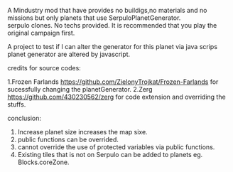 A Mindustry mod that have provides no buildigs,no materials and no missions but only planets that use SerpuloPlanetGenerator.  
serpulo clones. No techs provided. It is recommended that you play the original campaign first. 

A project to test if I can alter the generator for this planet via java scrips  
planet generator are altered by javascript. 

credits for source codes: 

1.Frozen Farlands https://github.com/ZielonyTrojkat/Frozen-Farlands for sucessfully changing the planetGenerator.
2.Zerg https://github.com/430230562/zerg for code extension and overriding the stuffs. 

conclusion:
1. Increase planet size increases the map sixe. 
2. public functions can be overrided. 
3. cannot override the use of protected variables via public functions.  
4. Existing tiles that is not on Serpulo can be added to planets eg. Blocks.coreZone. 
